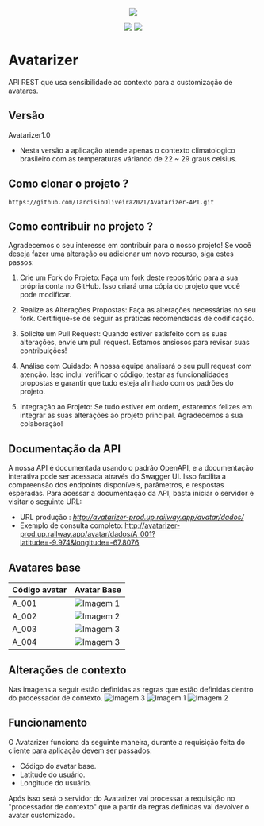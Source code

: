 <p align="center">
  <img src="https://github.com/TarcisioOliveira2021/Avatarizer-API/blob/main/readme-imagens/Avatarizer_logo_png.png">
</p>

<p align="center">
  <img src="https://img.shields.io/badge/java-%23000000.svg?style=for-the-badge&logo=openjdk&logoColor=white">
  <img src="https://img.shields.io/badge/spring-%23000000.svg?style=for-the-badge&logo=spring&logoColor=white">
</p>

# Avatarizer
API REST que usa sensibilidade ao contexto para a customização de avatares.

## Versão
Avatarizer1.0
* Nesta versão a aplicação atende apenas o contexto climatologico brasileiro com as temperaturas váriando de 22 ~ 29 graus celsius.

## Como clonar o projeto ? 
```
https://github.com/TarcisioOliveira2021/Avatarizer-API.git
```

## Como contribuir no projeto ?
Agradecemos o seu interesse em contribuir para o nosso projeto! Se você deseja fazer uma alteração ou adicionar um novo recurso, siga estes passos:

1. Crie um Fork do Projeto:
Faça um fork deste repositório para a sua própria conta no GitHub. Isso criará uma cópia do projeto que você pode modificar.

2. Realize as Alterações Propostas:
Faça as alterações necessárias no seu fork. Certifique-se de seguir as práticas recomendadas de codificação.

3. Solicite um Pull Request:
Quando estiver satisfeito com as suas alterações, envie um pull request. Estamos ansiosos para revisar suas contribuições!

4. Análise com Cuidado:
A nossa equipe analisará o seu pull request com atenção. Isso inclui verificar o código, testar as funcionalidades propostas e garantir que tudo esteja alinhado com os padrões do projeto.

5. Integração ao Projeto:
Se tudo estiver em ordem, estaremos felizes em integrar as suas alterações ao projeto principal. Agradecemos a sua colaboração!

## Documentação da API
A nossa API é documentada usando o padrão OpenAPI, e a documentação interativa pode ser acessada através do Swagger UI. Isso facilita a compreensão dos endpoints disponíveis, parâmetros, e respostas esperadas.
Para acessar a documentação da API, basta iniciar o servidor e visitar o seguinte URL:
- URL produção : *http://avatarizer-prod.up.railway.app/avatar/dados/*
- Exemplo de consulta completo: http://avatarizer-prod.up.railway.app/avatar/dados/A_001?latitude=-9.974&longitude=-67.8076

## Avatares base
| Código avatar | Avatar Base |
|---|---|
| A_001 | ![Imagem 1](https://github.com/TarcisioOliveira2021/Avatarizer-API/blob/main/readme-imagens/A_001.png) |
| A_002 | ![Imagem 2](https://github.com/TarcisioOliveira2021/Avatarizer-API/blob/main/readme-imagens/A_002.png) |
| A_003 | ![Imagem 3](https://github.com/TarcisioOliveira2021/Avatarizer-API/blob/main/readme-imagens/A_003.png) |
| A_004 | ![Imagem 3](https://github.com/TarcisioOliveira2021/Avatarizer-API/blob/main/readme-imagens/A_004.png) |

## Alterações de contexto
Nas imagens a seguir estão definidas as regras que estão definidas dentro do processador de contexto.
![Imagem 3](https://github.com/TarcisioOliveira2021/Avatarizer-API/blob/main/readme-imagens/AdaptacoesDeContexto1.png)
![Imagem 1](https://github.com/TarcisioOliveira2021/Avatarizer-API/blob/main/readme-imagens/AdaptacoesDeContexto2.png)
![Imagem 2](https://github.com/TarcisioOliveira2021/Avatarizer-API/blob/main/readme-imagens/AdaptacoesDeContexto3.png)

## Funcionamento
O Avatarizer funciona da seguinte maneira, durante a requisição feita do cliente para aplicação devem ser passados:
* Código do avatar base.
* Latitude do usuário.
* Longitude do usuário.

Após isso será o servidor do Avatarizer vai processar a requisição no "processador de contexto" que a partir da regras definidas vai devolver o avatar customizado.



